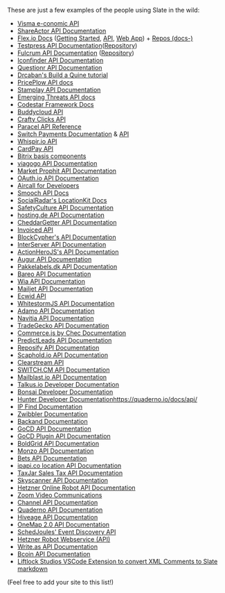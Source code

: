 These are just a few examples of the people using Slate in the wild:

* [Visma e-conomic API](https://restdocs.e-conomic.com/)
* [ShareActor API Documentation](http://docs.shareactor.io/)
* [Flex.io Docs](https://www.flex.io/docs) ([Getting Started](https://www.flex.io/docs/getting-started/), [API](https://www.flex.io/docs/api/), [Web App](https://www.flex.io/docs/web-app/)) + [Repos (docs-)](https://github.com/flexiodata)
* [Testpress API Documentation](http://developer.testpress.in)([Repository](https://github.com/testpress/developer.testpress.in))
* [Fulcrum API Documentation](http://developer.lucidhq.com) ([Repository](https://github.com/lucidhq/developer-documentation))
* [Iconfinder API Documentation](http://developer.iconfinder.com)
* [Questionr API Documentation](http://docs.questionr.com)
* [Drcaban's Build a Quine tutorial](http://drcabana.github.io/build-a-quine/#introduction)
* [PricePlow API docs](https://www.priceplow.com/api/documentation)
* [Stamplay API Documentation](http://docs.stamplay.com/)
* [Emerging Threats API docs](http://apidocs.emergingthreats.net/)
* [Codestar Framework Docs](http://codestarframework.com/documentation/)
* [Buddycloud API](http://buddycloud.com/api)
* [Crafty Clicks API](https://craftyclicks.co.uk/api/)
* [Paracel API Reference](http://paracel.io/docs/api_reference.html)
* [Switch Payments Documentation](http://switchpayments.com/docs/) & [API](http://switchpayments.com/developers/)
* [Whispir.io API](https://whispir.github.io/api)
* [CardPay API](https://developers.cardpay.com/)
* [Bitrix basis components](http://bbc.bitrix.expert/)
* [viagogo API Documentation](http://developer.viagogo.net/)
* [Market Prophit API Documentation](http://developer.marketprophit.com/)
* [OAuth.io API Documentation](http://docs.oauth.io/)
* [Aircall for Developers](http://developer.aircall.io/)
* [Smooch API Docs](http://docs.smooch.io/)
* [SocialRadar's LocationKit Docs](https://docs.locationkit.io/)
* [SafetyCulture API Documentation](https://developer.safetyculture.io/)
* [hosting.de API Documentation](https://www.hosting.de/api/)
* [CheddarGetter API Documentation](http://docs.cheddargetter.com)
* [Invoiced API](http://invoiced.com/docs/api/)
* [BlockCypher's API Documentation](http://dev.blockcypher.com)
* [InterServer API Documentation](https://my.interserver.net/apidoc/)
* [ActionHeroJS's API Documentation](http://www.actionherojs.com/docs)
* [Augur API Documentation](http://docs.augur.net)
* [Pakkelabels.dk API Documentation](https://api.pakkelabels.dk/v2/)
* [Bareo API Documentation](https://docs.bareo.io)
* [Wia API Documentation](http://docs.wia.io)
* [Mailjet API Documentation](http://bit.ly/mailjetAPIdoc)
* [Ecwid API](https://developers.ecwid.com/api-documentation)
* [WhitestormJS API Documentation](http://whitestormjs.xyz/)
* [Adamo API Documentation](http://www.adamogestionale.it/docs/api/)
* [Navitia API Documentation](http://doc.navitia.io/)
* [TradeGecko API Documentation](http://developer.tradegecko.com)
* [Commerce.js by Chec Documentation](http://commercejs.com/docs/api)
* [PredictLeads API Documentation](https://predictleads.com/docs)
* [Reposify API Documentation](https://docs.reposify.com)
* [Scaphold.io API Documentation](https://scaphold.io/docs/)
* [Clearstream API](https://getclearstream.com/support/api)
* [SWITCH.CM API Documentation](https://apidoc.switch.cm)
* [Mailblast.io API Documentation](https://api-docs.mailblast.io)
* [Talkus.io Developer Documentation](http://developer.talkus.io)
* [Bonsai Developer Documentation](http://docs.bons.ai/)
* [Hunter Developer Documentation](https://hunter.io/api/docs)https://quaderno.io/docs/api/
* [IP Find Documentation](https://ipfind.co/docs/)
* [Zwibbler Documentation](http://zwibbler.com/docs)
* [Backand Documentation](http://docs.backand.com/)
* [GoCD API Documentation](https://api.gocd.io/current)
* [GoCD Plugin API Documentation](https://plugin-api.gocd.io/current)
* [BoldGrid API Documentation](https://boldgrid.com/docs/api)
* [Monzo API Documentation](https://monzo.com/docs/)
* [Bets API Documentation](http://betsapi.com/api-doc/index.html)
* [ipapi.co location API Documentation](http://ipapi.co/api/)
* [TaxJar Sales Tax API Documentation](https://developers.taxjar.com/api/reference/)
* [Skyscanner API Documentation](https://skyscanner.github.io/slate/)
* [Hetzner Online Robot API Documentation](https://robot.your-server.de/doc/webservice/en.html)
* [Zoom Video Communications](https://zoom.github.io/api/)
* [Channel API Documentation](https://docs.getchannel.co/)
* [Quaderno API Documentation](https://quaderno.io/docs/api/)
* [Hiveage API Documentation](https://www.hiveage.com/api/)
* [OneMap 2.0 API Documentation](https://docs.onemap.sg/)
* [SchedJoules' Event Discovery API](https://schedjoules.github.io/event-discovery-api/#introduction)
* [Hetzner Robot Webservice (API)](https://robot.your-server.de/doc/webservice/en.html#preface)
* [Write.as API Documentation](https://developer.write.as/docs/api/)
* [Bcoin API Documentation](http://bcoin.io/api-docs/index.html#introduction)
* [Liftlock Studios VSCode Extension to convert XML Comments to Slate markdown](https://marketplace.visualstudio.com/items?itemName=LiftlockStudios.cleanslate)

(Feel free to add your site to this list!)